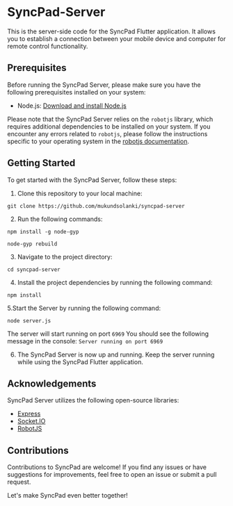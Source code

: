 # SyncPad-Server

This is the server-side code for the SyncPad Flutter application. It allows you to establish a connection between your mobile device and computer for remote control functionality.

## Prerequisites

Before running the SyncPad Server, please make sure you have the following prerequisites installed on your system:

- Node.js: [Download and install Node.js](https://nodejs.org)

Please note that the SyncPad Server relies on the `robotjs` library, which requires additional dependencies to be installed on your system. If you encounter any errors related to `robotjs`, please follow the instructions specific to your operating system in the [robotjs documentation](https://github.com/octalmage/robotjs#building).

## Getting Started

To get started with the SyncPad Server, follow these steps:

1. Clone this repository to your local machine:
```
git clone https://github.com/mukundsolanki/syncpad-server
```

2. Run the following commands:
```
npm install -g node-gyp
```

```
node-gyp rebuild
```

3. Navigate to the project directory:
```
cd syncpad-server
```

4. Install the project dependencies by running the following command:
```
npm install
```

5.Start the Server by running the following command:
```
node server.js
```

The server will start running on port `6969` You should see the following message in the console:
`Server running on port 6969`

6. The SyncPad Server is now up and running. Keep the server running while using the SyncPad Flutter application.

## Acknowledgements

SyncPad Server utilizes the following open-source libraries:

- [Express](https://expressjs.com)
- [Socket.IO](https://socket.io)
- [RobotJS](https://robotjs.io)

## Contributions

Contributions to SyncPad are welcome! If you find any issues or have suggestions for improvements, feel free to open an issue or submit a pull request.

Let's make SyncPad even better together!